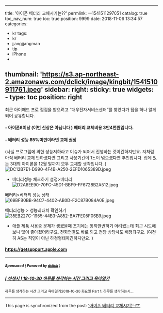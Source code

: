 
---
title: '아이폰 베터리 교체시기는??'
permlink: --1541511297051
catalog: true
toc_nav_num: true
toc: true
position: 9999
date: 2018-11-06 13:34:57
categories:
- kr
tags:
- kr
- jjangjjangman
- tip
- iPhone
- 
thumbnail: 'https://s3.ap-northeast-2.amazonaws.com/dclick/image/kingbit/1541510911761.jpeg'
sidebar:
    right:
        sticky: true
widgets:
    -
        type: toc
        position: right
---


최근 아이패드 프로 점검을 받으려고 “대우전자서비스센터”를 찾았다가 팁을 하나 알게되어 공유합니다. 

#### - 아이폰6이상 (이번 신상은 아닙니다 ) 베터리 교체비용 3만4천원입니다. 
#### - 배터리 성능 85%미만이라면 교체 권장
(사실 프로그램에 의한 성능저하라고 이슈가 되어서 진행하는 것이긴하지만요. 저처럼 아직 베터리 교체 안하셨다면 그리고 사용기간이 1뇬이 넘으셨다면 추천입니다. 
집에 있는 3대의 아이폰을 12월 말까지 모두 교체할 생각입니다. )
![DC12B7E1-D990-4F4B-A250-2EFD1065389D.jpeg](https://s3.ap-northeast-2.amazonaws.com/dclick/image/kingbit/1541510911761.jpeg)

- 베터리성능 체크하기
설정>베터리
![D2A8EE90-70FC-45D1-BBF9-FF6728B2A512.jpeg](https://s3.ap-northeast-2.amazonaws.com/dclick/image/kingbit/1541510794480.jpeg)

베터리>베터리 성능 상태
![69BFB0BB-94C7-4402-AB0D-F2C87B084A0E.jpeg](https://s3.ap-northeast-2.amazonaws.com/dclick/image/kingbit/1541510854976.jpeg)

베터리성능 > 성능최대치 확인하기
![35EB227C-1955-44B3-A852-BA7FE05F06B9.jpeg](https://s3.ap-northeast-2.amazonaws.com/dclick/image/kingbit/1541510893697.jpeg)

- 애플 제품 사용중 문제가 생겼을때 초기에는 통화한번허기 어려웠는데 최근 시도해보니 많이 좋아졌더라구요.  전화연결도 바로 되고 전담 상담사도 배정되구요. 
(여전히 AS는 직영이 아닌 하청형태이긴하지만요. )
#### https://getsupport.apple.com 



---

#####  <sub> **Sponsored ( Powered by [dclick](https://www.dclick.io) )** </sub>
##### [[ 하생시 ] 18-10-30 하루를 생각하는 시간 그리고 육아일기](https://api.dclick.io/v1/c?x=eyJhbGciOiJIUzI1NiIsInR5cCI6IkpXVCJ9.eyJjIjoia2luZ2JpdCIsInMiOiItLTE1NDE1MTEyOTcwNTEiLCJhIjpbInQtMjYzIl0sInVybCI6Imh0dHBzOi8vc3RlZW1pdC5jb20vZGNsaWNrL0BheW9nb20vLTE4MTAzMC0tMTU0MDkxMTUwNTc1OSIsImlhdCI6MTU0MTUxMTI5NywiZXhwIjoxODU2ODcxMjk3fQ.Wn8_-KRQjNlyQhn2v2XifEfFGzA2_Ob-uNUZNtTO1J4)
<sup>하루를 생각하는 시간 그리고 육아일기2018-10-30 화요일 Part 1. 하루를 생각하는시...</sup>
</center>

- - -

This page is synchronized from the post: ['아이폰 베터리 교체시기는??'](https://steemit.com/@kingbit/--1541511297051)
